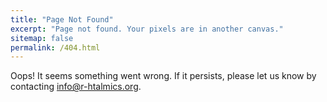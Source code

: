 ```yaml
---
title: "Page Not Found"
excerpt: "Page not found. Your pixels are in another canvas."
sitemap: false
permalink: /404.html
---
```


Oops! It seems something went wrong. If it persists, please let us know by contacting <info@r-htalmics.org>.

